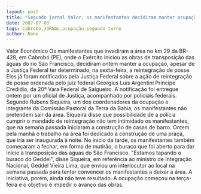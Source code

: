 ```yaml
---
layout: post
title: "Segundo jornal Valor, os manifestantes decidiram manter ocupação em Cabrobó "
date: 2007-07-03
tags: Cabrobó,JORNAL,ocupação,segundo turno
author: None
---
```

Valor Econ&ocirc;mico 
Os manifestantes que invadiram a &aacute;rea no km 29 da BR-428, em Cabrob&oacute; (PE), onde o Ex&eacute;rcito iniciou as obras de transposi&ccedil;&atilde;o das &aacute;guas do rio S&atilde;o Francisco, decidiram ontem manter a ocupa&ccedil;&atilde;o, apesar de a Justi&ccedil;a Federal ter determinado, na sexta-feira, a reintegra&ccedil;&atilde;o de posse. Eles j&aacute; foram notificados pela Justi&ccedil;a Federal sobre a a&ccedil;&atilde;o de reintegra&ccedil;&atilde;o de posse ordenada pelo juiz federal Georgius Lu&iacute;s Argentini Principe Credidio, da 20&ordf; Vara Federal de Salgueiro. A notifica&ccedil;&atilde;o foi entregue ontem por um oficial de Justi&ccedil;a, acompanhado por policiais federais.&nbsp; 
Segundo Rubens Siqueira, um dos coordenadores da ocupa&ccedil;&atilde;o e integrante da Comiss&atilde;o Pastoral da Terra da Bahia, os manifestantes n&atilde;o pretendem sair da &aacute;rea. Siqueira disse que possibilidade de a pol&iacute;cia cumprir o mandado de reintegra&ccedil;&atilde;o n&atilde;o tem intimidado os manifestantes, que na semana passada iniciaram a constru&ccedil;&atilde;o de casas de barro. 
Ontem pela manh&atilde; o trabalho na &aacute;rea foi dedicado &agrave; constru&ccedil;&atilde;o de uma pra&ccedil;a, que iria ser inaugurada &agrave; noite. No in&iacute;cio da tarde, os manifestantes tamb&eacute;m come&ccedil;aram a fechar, em forma de mutir&atilde;o, o buraco que foi aberto para dar in&iacute;cio &agrave; transposi&ccedil;&atilde;o das &aacute;guas do S&atilde;o Francisco. 
&quot;Estamos tapando o buraco do Geddel&quot;, disse Siqueira, em refer&ecirc;ncia ao ministro de Integra&ccedil;&atilde;o Nacional, Geddel Vieira Lima, que enviou um interlocutor ao local na semana passada para tentar convencer os manifestantes a deixar a &aacute;rea. A iniciativa, por&eacute;m, ainda n&atilde;o teve resultado. A ocupa&ccedil;&atilde;o come&ccedil;ou na ter&ccedil;a-feira e o objetivo &eacute; impedir o avan&ccedil;o das obras.  